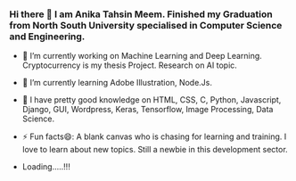 ### Hi there 👋 I am Anika Tahsin Meem. Finished my Graduation from North South University specialised in Computer Science and Engineering.

<!--
**AnikaMeem/AnikaMeem** is a ✨ _special_ ✨ repository because its `README.md` (this file) appears on your GitHub profile.
Here are some ideas to get you started:
-->

- 🔭 I’m currently working on Machine Learning and Deep Learning. Cryptocurrency is my thesis Project. Research on AI topic.
- 🌱 I’m currently learning Adobe Illustration, Node.Js.
- 👯 I have pretty good knowledge on HTML, CSS, C, Python, Javascript, Django, GUI, Wordpress, Keras, Tensorflow, Image Processing, Data Science. 
- ⚡ Fun facts😄: A blank canvas who is chasing for learning and training. I love to learn about new topics. Still a newbie in this development sector.

- Loading.....!!!
